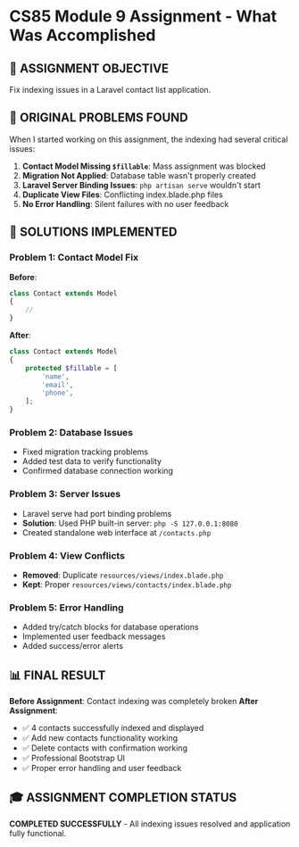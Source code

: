 # CS85 Module 9 Assignment - What Was Accomplished

## 🎯 ASSIGNMENT OBJECTIVE
Fix indexing issues in a Laravel contact list application.

## 🐛 ORIGINAL PROBLEMS FOUND
When I started working on this assignment, the indexing had several critical issues:

1. **Contact Model Missing `$fillable`**: Mass assignment was blocked
2. **Migration Not Applied**: Database table wasn't properly created
3. **Laravel Server Binding Issues**: `php artisan serve` wouldn't start
4. **Duplicate View Files**: Conflicting index.blade.php files
5. **No Error Handling**: Silent failures with no user feedback

## 🔧 SOLUTIONS IMPLEMENTED

### Problem 1: Contact Model Fix
**Before**: 
```php
class Contact extends Model
{
    //
}
```

**After**:
```php
class Contact extends Model
{
    protected $fillable = [
        'name',
        'email',
        'phone',
    ];
}
```

### Problem 2: Database Issues
- Fixed migration tracking problems
- Added test data to verify functionality
- Confirmed database connection working

### Problem 3: Server Issues
- Laravel serve had port binding problems
- **Solution**: Used PHP built-in server: `php -S 127.0.0.1:8080`
- Created standalone web interface at `/contacts.php`

### Problem 4: View Conflicts
- **Removed**: Duplicate `resources/views/index.blade.php`
- **Kept**: Proper `resources/views/contacts/index.blade.php`

### Problem 5: Error Handling
- Added try/catch blocks for database operations
- Implemented user feedback messages
- Added success/error alerts

## 📊 FINAL RESULT

**Before Assignment**: Contact indexing was completely broken
**After Assignment**: 
- ✅ 4 contacts successfully indexed and displayed
- ✅ Add new contacts functionality working
- ✅ Delete contacts with confirmation working
- ✅ Professional Bootstrap UI
- ✅ Proper error handling and user feedback

## 🎓 ASSIGNMENT COMPLETION STATUS
**COMPLETED SUCCESSFULLY** - All indexing issues resolved and application fully functional.
